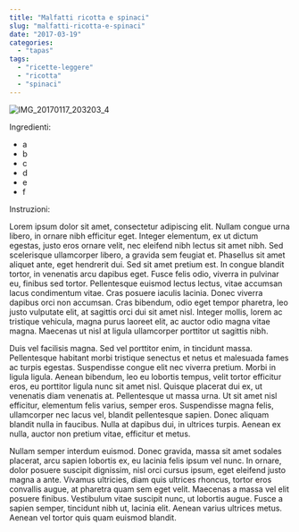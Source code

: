 ```yaml
---
title: "Malfatti ricotta e spinaci"
slug: "malfatti-ricotta-e-spinaci"
date: "2017-03-19"
categories: 
  - "tapas"
tags: 
  - "ricette-leggere"
  - "ricotta"
  - "spinaci"
---
```


![IMG_20170117_203203_4](http://localhost/wordpress/wp-content/uploads/2017/03/img_20170117_203203_4.jpg)

Ingredienti:

- a
- b
- c
- d
- e
- f

Instruzioni:

Lorem ipsum dolor sit amet, consectetur adipiscing elit. Nullam congue urna libero, in ornare nibh efficitur eget. Integer elementum, ex ut dictum egestas, justo eros ornare velit, nec eleifend nibh lectus sit amet nibh. Sed scelerisque ullamcorper libero, a gravida sem feugiat et. Phasellus sit amet aliquet ante, eget hendrerit dui. Sed sit amet pretium est. In congue blandit tortor, in venenatis arcu dapibus eget. Fusce felis odio, viverra in pulvinar eu, finibus sed tortor. Pellentesque euismod lectus lectus, vitae accumsan lacus condimentum vitae. Cras posuere iaculis lacinia. Donec viverra dapibus orci non accumsan. Cras bibendum, odio eget tempor pharetra, leo justo vulputate elit, at sagittis orci dui sit amet nisl. Integer mollis, lorem ac tristique vehicula, magna purus laoreet elit, ac auctor odio magna vitae magna. Maecenas ut nisl at ligula ullamcorper porttitor ut sagittis nibh.

Duis vel facilisis magna. Sed vel porttitor enim, in tincidunt massa. Pellentesque habitant morbi tristique senectus et netus et malesuada fames ac turpis egestas. Suspendisse congue elit nec viverra pretium. Morbi in ligula ligula. Aenean bibendum, leo eu lobortis tempus, velit tortor efficitur eros, eu porttitor ligula nunc sit amet nisl. Quisque placerat dui ex, ut venenatis diam venenatis at. Pellentesque ut massa urna. Ut sit amet nisl efficitur, elementum felis varius, semper eros. Suspendisse magna felis, ullamcorper nec lacus vel, blandit pellentesque sapien. Donec aliquam blandit nulla in faucibus. Nulla at dapibus dui, in ultrices turpis. Aenean ex nulla, auctor non pretium vitae, efficitur et metus.

Nullam semper interdum euismod. Donec gravida, massa sit amet sodales placerat, arcu sapien lobortis ex, eu lacinia felis ipsum vel nunc. In ornare, dolor posuere suscipit dignissim, nisl orci cursus ipsum, eget eleifend justo magna a ante. Vivamus ultricies, diam quis ultrices rhoncus, tortor eros convallis augue, at pharetra quam sem eget velit. Maecenas a massa vel elit posuere finibus. Vestibulum vitae suscipit nunc, ut lobortis augue. Fusce a sapien semper, tincidunt nibh ut, lacinia elit. Aenean varius ultrices metus. Aenean vel tortor quis quam euismod blandit.

